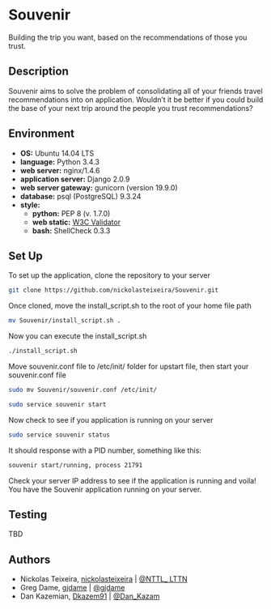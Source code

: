 # Souvenir
Building the trip you want, based on the recommendations of those you trust.

## Description
Souvenir aims to solve the problem of consolidating all of your friends travel recommendations into on application. Wouldn’t it be better if you could build the base of your next trip around the people you trust recommendations?

## Environment

* __OS:__ Ubuntu 14.04 LTS
* __language:__ Python 3.4.3
* __web server:__ nginx/1.4.6
* __application server:__ Django 2.0.9
* __web server gateway:__ gunicorn (version 19.9.0)
* __database:__ psql (PostgreSQL) 9.3.24
* __style:__
  * __python:__ PEP 8 (v. 1.7.0)
  * __web static:__ [W3C Validator](https://validator.w3.org/)
  * __bash:__ ShellCheck 0.3.3

## Set Up

To set up the application, clone the repository to your server

```bash
git clone https://github.com/nickolasteixeira/Souvenir.git
```

Once cloned, move the install_script.sh to the root of your home file path

```bash
mv Souvenir/install_script.sh .
```

Now you can execute the install_script.sh

```bash
./install_script.sh
```

Move souvenir.conf file to /etc/init/ folder for upstart file, then start your souvenir.conf file
```bash
sudo mv Souvenir/souvenir.conf /etc/init/
```
```bash
sudo service souvenir start
```

Now check to see if you application is running on your server
```bash
sudo service souvenir status
```

It should response with a PID number, something like this:
```bash
souvenir start/running, process 21791
```

Check your server IP address to see if the application is running and voila! You have the Souvenir application running on your server. 

## Testing
TBD

## Authors
* Nickolas Teixeira, [nickolasteixeira](https://github.com/nickolasteixeira) | [@NTTL_    LTTN](https://twitter.com/NTTL_LTTN)
* Greg Dame, [gjdame](https://github.com/gjdame) | [@gjdame](https://twitter.com/gjdame?lang=en)
* Dan Kazemian, [Dkazem91](https://github.com/Dkazem91) | [@Dan_Kazam ](https://twitter.com/Dan_Kazam?lang=en)
